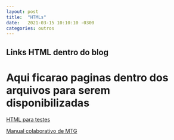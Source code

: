 ```yaml
---
layout: post
title:  "HTMLs"
date:   2021-03-15 10:10:10 -0300
categories: outros
---
```


## Links HTML dentro do blog

# Aqui ficarao paginas dentro dos arquivos para serem disponibilizadas

[HTML para testes](/paginas/index.html)

[Manual colaborativo de MTG](/paginas/mtg/manual_mtg.htm)
